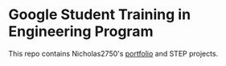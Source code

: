 # Google Student Training in Engineering Program

This repo contains Nicholas2750's [portfolio](http://www.husin-step-2020.appspot.com/) and STEP projects.
